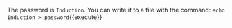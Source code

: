 The password is `Induction`. You can write it to a file with the command:
`echo Induction > password`{{execute}}
